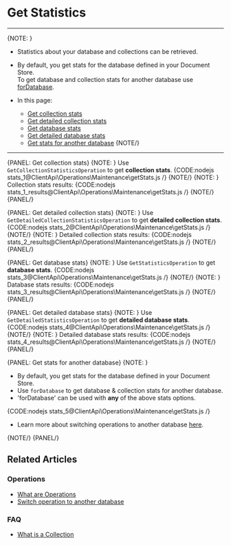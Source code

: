 # Get Statistics

---

{NOTE: }

* Statistics about your database and collections can be retrieved.

* By default, you get stats for the database defined in your Document Store.   
  To get database and collection stats for another database use [forDatabase](../../../client-api/operations/maintenance/get-stats#get-stats-for-another-database).

* In this page:
    * [Get collection stats](../../../client-api/operations/maintenance/get-stats#get-collection-stats)
    * [Get detailed collection stats](../../../client-api/operations/maintenance/get-stats#get-detailed-collection-stats)
    * [Get database stats](../../../client-api/operations/maintenance/get-stats#get-database-stats)
    * [Get detailed database stats](../../../client-api/operations/maintenance/get-stats#get-detailed-database-stats)
    * [Get stats for another database](../../../client-api/operations/maintenance/get-stats#get-stats-for-another-database)
{NOTE/}

---

{PANEL: Get collection stats}
{NOTE: }
Use `GetCollectionStatisticsOperation` to get __collection stats__.
{CODE:nodejs stats_1@ClientApi\Operations\Maintenance\getStats.js /}
{NOTE/}
{NOTE: }
Collection stats results:
{CODE:nodejs stats_1_results@ClientApi\Operations\Maintenance\getStats.js /}
{NOTE/}
{PANEL/}

{PANEL: Get detailed collection stats}
{NOTE: }
Use `GetDetailedCollectionStatisticsOperation` to get __detailed collection stats__.
{CODE:nodejs stats_2@ClientApi\Operations\Maintenance\getStats.js /}
{NOTE/}
{NOTE: }
Detailed collection stats results:
{CODE:nodejs stats_2_results@ClientApi\Operations\Maintenance\getStats.js /}
{NOTE/}
{PANEL/}

{PANEL: Get database stats}
{NOTE: }
Use `GetStatisticsOperation` to get __database stats__.
{CODE:nodejs stats_3@ClientApi\Operations\Maintenance\getStats.js /}
{NOTE/}
{NOTE: }
Database stats results:
{CODE:nodejs stats_3_results@ClientApi\Operations\Maintenance\getStats.js /}
{NOTE/}
{PANEL/}

{PANEL: Get detailed database stats}
{NOTE: }
Use `GetDetailedStatisticsOperation` to get __detailed database stats__.
{CODE:nodejs stats_4@ClientApi\Operations\Maintenance\getStats.js /}
{NOTE/}
{NOTE: }
Detailed database stats results:
{CODE:nodejs stats_4_results@ClientApi\Operations\Maintenance\getStats.js /}
{NOTE/}
{PANEL/}

{PANEL: Get stats for another database}
{NOTE: }

* By default, you get stats for the database defined in your Document Store.
* Use `forDatabase` to get database & collection stats for another database.
* 'forDatabase' can be used with __any__ of the above stats options.
 
{CODE:nodejs stats_5@ClientApi\Operations\Maintenance\getStats.js /}

* Learn more about switching operations to another database [here](../../../client-api/operations/how-to/switch-operations-to-a-different-database).

{NOTE/}
{PANEL/}

## Related Articles

### Operations

- [What are Operations](../../../client-api/operations/what-are-operations)
- [Switch operation to another database](../../../client-api/operations/how-to/switch-operations-to-a-different-database)

### FAQ

- [What is a Collection](../../../client-api/faq/what-is-a-collection)
